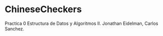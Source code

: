 ChineseCheckers
===============

Practica 0 Estructura de Datos y Algoritmos II. Jonathan Eidelman, Carlos Sanchez.
